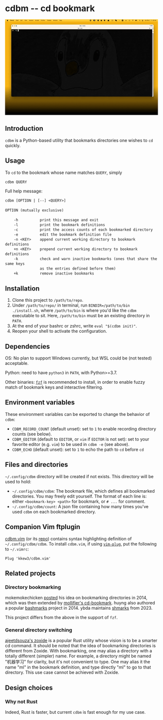 # cdbm -- cd bookmark

![demo](assets/demo.gif)

## Introduction

`cdbm` is a Python-based utility that bookmarks directories one wishes to `cd` quickly.

## Usage

To `cd` to the bookmark whose name matches `QUERY`, simply

```bash
cdbm QUERY
```

Full help message:


```
cdbm [OPTION | [--] <QUERY>]

OPTION (mutually exclusive)

    -h          print this message and exit
    -l          print the bookmark definitions
    -c          print the access counts of each bookmarked directory
    -e          edit the bookmark definition file
    -n <KEY>    append current working directory to bookmark definitions
    +n <KEY>    prepend current working directory to bookmark definitions
    -k          check and warn inactive bookmarks (ones that share the same keys
                as the entries defined before them)
    +k          remove inactive bookmarks
```


## Installation

1. Clone this project to `/path/to/repo`.
2. Under `/path/to/repo/` in terminal, run `BINDIR=/path/to/bin ./install.sh`, where `/path/to/bin` is where you'd like the `cdbm` executable to sit. Here, `/path/to/bin` must be an existing directory in `PATH`.
3. At the end of your bashrc or zshrc, write `eval "$(cdbm init)"`.
4. Reopen your shell to activate the configuration.

## Dependencies

OS: No plan to support Windows currently, but WSL could be (not tested) acceptable.

Python: need to have `python3` in `PATH`, with Python>=3.7.

Other binaries: [`fzf`](https://github.com/junegunn/fzf) is recommended to install, in order to enable fuzzy match of bookmark keys and interactive filtering.

## Environment variables

These environment variables can be exported to change the behavior of `cdbm`:

- `CDBM_RECORD_COUNT` (default unset): set to `1` to enable recording directory counts (see below).
- `CDBM_EDITOR` (default to `EDITOR`, or `vim` if `EDITOR` is not set): set to your favorite editor (e.g. `vim`) to be used in `cdbm -e` (see above).
- `CDBM_ECHO` (default unset): set to `1` to echo the path to `cd` before `cd`

## Files and directories

`~/.config/cdbm` directory will be created if not exists.
This directory will be used to hold:

- `~/.config/cdbm/cdbm`: The bookmark file, which defines all bookmarked directories. You may freely edit yourself. The format of each line is: either `<bookmark-key> <path>` for bookmark, or `# ...` for comment.
- `~/.config/cdbm/count`: A json file containing how many times you've used `cdbm` on each bookmarked directory.

## Companion Vim ftplugin

[cdbm.vim](cdbm.vim) (or its [repo](https://github.com/kkew3/cdbm.vim)) contains syntax highlighting definition of `~/.config/cdbm/cdbm`.
To install `cdbm.vim`, if using [`vim-plug`](https://github.com/junegunn/vim-plug), put the following to `~/.vimrc`:

```vim
Plug 'kkew3/cdbm.vim'
```

## Related projects

### Directory bookmarking

mokemokechicken [posted](https://qiita.com/mokemokechicken/items/69af0db3e2cd27c1c467) his idea on bookmarking directories in 2014, which was then extended by [mollifier's cd-bookmark](https://github.com/mollifier/cd-bookmark). huyng also authored a popular [bashmarks](https://github.com/huyng/bashmarks) project in 2014. ybda maintains [shmarks](https://github.com/ybda/shmarks) from 2023.

This project differs from the above in the support of `fzf`.

### General directory switching

[ajeetdsouza's zoxide](https://github.com/ajeetdsouza/zoxide) is a popular Rust utility whose vision is to be a smarter cd command.
It should be noted that the idea of bookmarking directories is different from Zoxide.
With bookmarking, one may alias a directory with a totally different (simpler) name.
For example, a directory might be named "机器学习" for clarity, but it's not convenient to type.
One may alias it the name "ml" in the bookmark definition, and type directly "ml" to go to that directory.
This use case cannot be achieved with Zoxide.

## Design choices

### Why not Rust

Indeed, Rust is faster, but current `cdbm` is fast enough for my use case.
